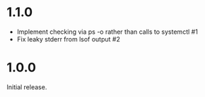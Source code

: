 # 1.1.0

* Implement checking via ps -o rather than calls to systemctl #1
* Fix leaky stderr from lsof output #2

# 1.0.0

Initial release.

